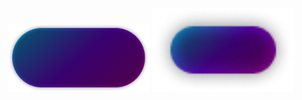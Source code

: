 <p align="center">
  <img alt="Light" src="Group 1.png" width="45%">
  <img alt="Dark" src="fr.png" width="45%">
</p>

